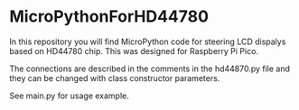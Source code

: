 # MicroPythonForHD44780

In this repository you will find MicroPython code for steering LCD dispalys based on HD44780 chip. This was designed for Raspberry Pi Pico. 

The connections are described in the comments in the hd44870.py file and they can be changed with class constructor parameters.

See main.py for usage example.
